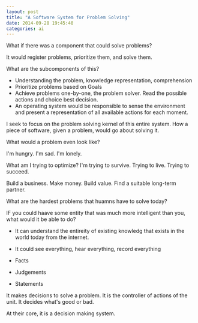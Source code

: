 ```yaml
---
layout: post
title: "A Software System for Problem Solving"
date: 2014-09-28 19:45:40
categories: ai
---
```

What if there was a component that could solve problems?

It would register problems, prioritize them, and solve them.

What are the subcomponents of this?

- Understanding the problem, knowledge representation, comprehension
- Prioritize problems based on Goals
- Achieve problems one-by-one, the problem solver. Read the possible actions and choice best decision.
- An operating system would be responsible to sense the environment and present a representation of all available actions for each moment.

I seek to focus on the problem solving kernel of this entire system. How a piece of software, given a problem, would go about solving it.

What would a problem even look like?

I'm hungry.
I'm sad.
I'm lonely.

What am I trying to optimize? I'm trying to survive. Trying to live. Trying to succeed.

Build a business.
Make money.
Build value.
Find a suitable long-term partner.

What are the hardest problems that huamns have to solve today?

IF you could haave some entity that was much more intelligent than you, what would it be able to do?

- It can understand the entireity of existing knowledg that exists in the world today from the internet.
- It could see everything, hear everything, record everything

- Facts
- Judgements
- Statements

It makes decisions to solve a problem.
It is the controller of actions of the unit.
It decides what's good or bad.

At their core, it is a decision making system.




